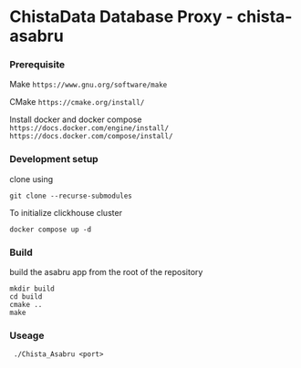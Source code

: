 # ChistaData Database Proxy - chista-asabru

### Prerequisite

Make
`https://www.gnu.org/software/make`

CMake
`https://cmake.org/install/`

Install docker and docker compose
`https://docs.docker.com/engine/install/`
`https://docs.docker.com/compose/install/`
### Development setup
clone using 
```
git clone --recurse-submodules
````

To initialize clickhouse cluster
```
docker compose up -d
```

### Build

build the asabru app from  the root of the repository

```
mkdir build
cd build
cmake ..
make
```

### Useage

```
 ./Chista_Asabru <port>
```